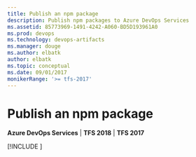```yaml
---
title: Publish an npm package
description: Publish npm packages to Azure DevOps Services
ms.assetid: 85773969-1491-4242-A060-BD5D193961A0
ms.prod: devops
ms.technology: devops-artifacts
ms.manager: douge
ms.author: elbatk
author: elbatk
ms.topic: conceptual
ms.date: 09/01/2017
monikerRange: '>= tfs-2017'
---
```


# Publish an npm package

**Azure DevOps Services** | **TFS 2018** | **TFS 2017**

[!INCLUDE [](../_shared/npm/publish.md)]
